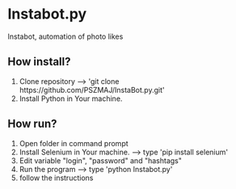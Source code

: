 <h1>Instabot.py</h1>

<p>Instabot, automation of photo likes</p>
<p></p>




<h2>How install?</h2>


<ol>
    <li>Clone repository --> 'git clone https://github.com/PSZMAJ/InstaBot.py.git' </li>
    <li>Install Python in Your machine.</li>
    
</ol>


<h2>How run?</h2>
<ol>
    <li>Open folder in command prompt</li>
    <li>Install Selenium in Your machine. --> type 'pip install selenium'</li>
    <li>Edit variable "login", "password" and "hashtags"  </li>
    <li>Run the program --> type 'python Instabot.py' </li>
    <li>follow the instructions</li>
</ol>